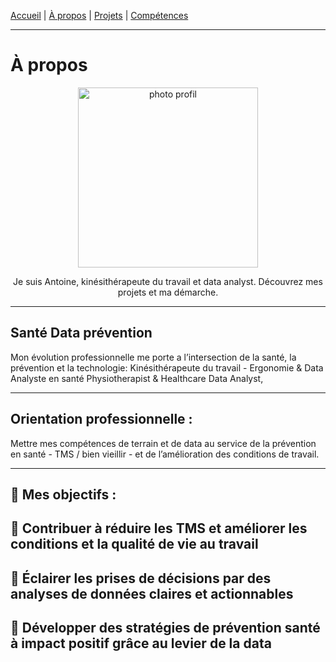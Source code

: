 [Accueil](/) | [À propos](/about) | [Projets](/projects) | [Compétences](/skills)


---

#  À propos
<p align="center">
<img width="288" height="288" alt="photo profil" src="https://github.com/user-attachments/assets/6a789c6e-64ee-4196-8abb-f817f0ef9c13" />

<p align="center">
  Je suis Antoine, kinésithérapeute du travail et data analyst.
Découvrez mes projets et ma démarche.

---
## Santé Data prévention

Mon évolution professionnelle me porte a l’intersection de la santé, la prévention et la technologie:
Kinésithérapeute du travail - Ergonomie & Data Analyste en santé
Physiotherapist & Healthcare Data Analyst,

---
## Orientation professionnelle :
Mettre mes compétences de terrain et de data au service de la prévention en santé - TMS / bien vieillir - et de l’amélioration des conditions de travail.

---
🔹 Mes objectifs :
---
🎯 Contribuer à réduire les TMS et améliorer les conditions et la qualité de vie au travail
---
🎯 Éclairer les prises de décisions par des analyses de données claires et actionnables
---
🎯 Développer des stratégies de prévention santé à impact positif grâce au levier de la data
---



